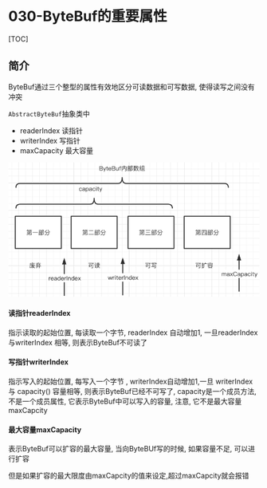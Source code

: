 # 030-ByteBuf的重要属性

[TOC]



## 简介

ByteBuf通过三个整型的属性有效地区分可读数据和可写数据, 使得读写之间没有冲突

`AbstractByteBuf`抽象类中

- readerIndex 读指针
- writerIndex 写指针
- maxCapacity 最大容量

![image-20210703105813341](../../../../../assets/image-20210703105813341.png)

#### 读指针readerIndex

指示读取的起始位置, 每读取一个字节, readerIndex 自动增加1, 一旦readerIndex与writerIndex 相等, 则表示ByteBuf不可读了

#### 写指针writerIndex

指示写入的起始位置, 每写入一个字节 , writerIndex自动增加1,一旦 writerIndex与 capacity() 容量相等, 则表示ByteBuf已经不可写了, capacity是一个成员方法, 不是一个成员属性, 它表示ByteBuf中可以写入的容量, 注意, 它不是最大容量maxCapcity

#### 最大容量maxCapacity

表示ByteBuf可以扩容的最大容量, 当向ByteBUf写的时候, 如果容量不足, 可以进行扩容

但是如果扩容的最大限度由maxCapcity的值来设定,超过maxCapcity就会报错

## 

